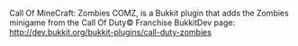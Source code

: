 Call Of MineCraft: Zombies
COMZ, is a Bukkit plugin that adds the Zombies minigame from the Call Of Duty© Franchise
BukkitDev page: http://dev.bukkit.org/bukkit-plugins/call-duty-zombies
